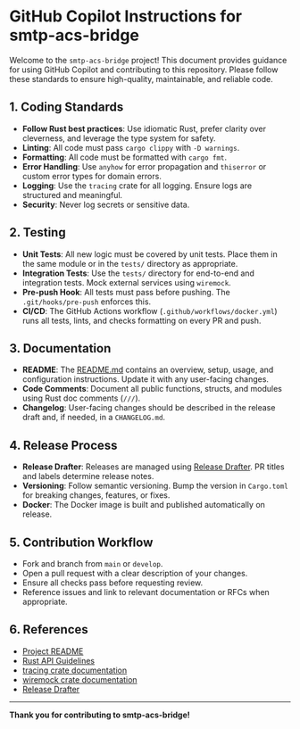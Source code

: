 # GitHub Copilot Instructions for smtp-acs-bridge

Welcome to the `smtp-acs-bridge` project! This document provides guidance for using GitHub Copilot and contributing to this repository. Please follow these standards to ensure high-quality, maintainable, and reliable code.

## 1. Coding Standards
- **Follow Rust best practices**: Use idiomatic Rust, prefer clarity over cleverness, and leverage the type system for safety.
- **Linting**: All code must pass `cargo clippy` with `-D warnings`.
- **Formatting**: All code must be formatted with `cargo fmt`.
- **Error Handling**: Use `anyhow` for error propagation and `thiserror` or custom error types for domain errors.
- **Logging**: Use the `tracing` crate for all logging. Ensure logs are structured and meaningful.
- **Security**: Never log secrets or sensitive data.

## 2. Testing
- **Unit Tests**: All new logic must be covered by unit tests. Place them in the same module or in the `tests/` directory as appropriate.
- **Integration Tests**: Use the `tests/` directory for end-to-end and integration tests. Mock external services using `wiremock`.
- **Pre-push Hook**: All tests must pass before pushing. The `.git/hooks/pre-push` enforces this.
- **CI/CD**: The GitHub Actions workflow (`.github/workflows/docker.yml`) runs all tests, lints, and checks formatting on every PR and push.

## 3. Documentation
- **README**: The [README.md](./README.md) contains an overview, setup, usage, and configuration instructions. Update it with any user-facing changes.
- **Code Comments**: Document all public functions, structs, and modules using Rust doc comments (`///`).
- **Changelog**: User-facing changes should be described in the release draft and, if needed, in a `CHANGELOG.md`.

## 4. Release Process
- **Release Drafter**: Releases are managed using [Release Drafter](.github/release-drafter.yml). PR titles and labels determine release notes.
- **Versioning**: Follow semantic versioning. Bump the version in `Cargo.toml` for breaking changes, features, or fixes.
- **Docker**: The Docker image is built and published automatically on release.

## 5. Contribution Workflow
- Fork and branch from `main` or `develop`.
- Open a pull request with a clear description of your changes.
- Ensure all checks pass before requesting review.
- Reference issues and link to relevant documentation or RFCs when appropriate.

## 6. References
- [Project README](./README.md)
- [Rust API Guidelines](https://rust-lang.github.io/api-guidelines/)
- [tracing crate documentation](https://docs.rs/tracing)
- [wiremock crate documentation](https://docs.rs/wiremock)
- [Release Drafter](https://github.com/release-drafter/release-drafter)

---

**Thank you for contributing to smtp-acs-bridge!**
